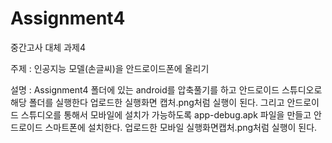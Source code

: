 # Assignment4
중간고사 대체 과제4

주제 : 인공지능 모델(손글씨)을 안드로이드폰에 올리기

설명 : Assignment4 폴더에 있는 android를 압축풀기를 하고 안드로이드 스튜디오로 해당 폴더를 실행한다
업로드한 실행화면 캡처.png처럼 실행이 된다. 그리고 안드로이드 스튜디오를 통해서 모바일에 설치가 가능하도록
app-debug.apk 파일을 만들고 안드로이드 스마트폰에 설치한다. 업로드한 모바일 실행화면캡처.png처럼 실행이 된다.
